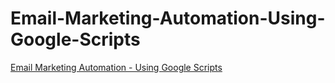 # Email-Marketing-Automation-Using-Google-Scripts
[Email Marketing Automation - Using Google Scripts](https://pahulpreet86.github.io/Email-Marketing-Automation-Using-Google-Scripts/)
